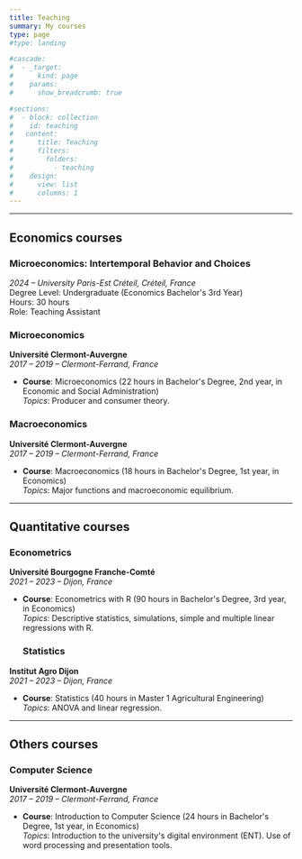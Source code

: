 ```yaml
---
title: Teaching
summary: My courses
type: page
#type: landing

#cascade:
#  - _target:
#      kind: page
#    params:
#      show_breadcrumb: true

#sections:
#  - block: collection
#    id: teaching
#   content:
#      title: Teaching
#      filters:
#        folders:
#          - teaching
#    design:
#      view: list
#      columns: 1
---
```


---
## Economics courses

### Microeconomics: Intertemporal Behavior and Choices 
*2024 – University Paris-Est Créteil, Créteil, France*   
Degree Level: Undergraduate (Economics Bachelor's 3rd Year)  
Hours: 30 hours  
Role: Teaching Assistant

### Microeconomics  
**Université Clermont-Auvergne**  
*2017 – 2019 – Clermont-Ferrand, France*  
- **Course**: Microeconomics (22 hours in Bachelor's Degree, 2nd year, in Economic and Social Administration)  
  *Topics*: Producer and consumer theory.

### Macroeconomics  
**Université Clermont-Auvergne**  
*2017 – 2019 – Clermont-Ferrand, France*  
- **Course**: Macroeconomics (18 hours in Bachelor's Degree, 1st year, in Economics)  
  *Topics*: Major functions and macroeconomic equilibrium.

---

## Quantitative courses

### Econometrics  
**Université Bourgogne Franche-Comté**  
*2021 – 2023 – Dijon, France*  
- **Course**: Econometrics with R (90 hours in Bachelor's Degree, 3rd year, in Economics)  
  *Topics*: Descriptive statistics, simulations, simple and multiple linear regressions with R.

  ### Statistics  
**Institut Agro Dijon**  
*2021 – 2023 – Dijon, France*  
- **Course**: Statistics (40 hours in Master 1 Agricultural Engineering)  
  *Topics*: ANOVA and linear regression.

---

## Others courses

### Computer Science  
**Université Clermont-Auvergne**  
*2017 – 2019 – Clermont-Ferrand, France*  
- **Course**: Introduction to Computer Science (24 hours in Bachelor's Degree, 1st year, in Economics)  
  *Topics*: Introduction to the university's digital environment (ENT). Use of word processing and presentation tools.
